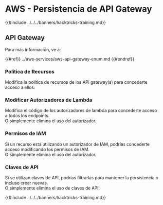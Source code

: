 # AWS - Persistencia de API Gateway

{{#include ../../../banners/hacktricks-training.md}}

## API Gateway

Para más información, ve a:

{{#ref}}
../aws-services/aws-api-gateway-enum.md
{{#endref}}

### Política de Recursos

Modifica la política de recursos de los API gateway(s) para concederte acceso a ellos.

### Modificar Autorizadores de Lambda

Modifica el código de los autorizadores de lambda para concederte acceso a todos los endpoints.\
O simplemente elimina el uso del autorizador.

### Permisos de IAM

Si un recurso está utilizando un autorizador de IAM, podrías concederte acceso modificando los permisos de IAM.\
O simplemente elimina el uso del autorizador.

### Claves de API

Si se utilizan claves de API, podrías filtrarlas para mantener la persistencia o incluso crear nuevas.\
O simplemente elimina el uso de claves de API.

{{#include ../../../banners/hacktricks-training.md}}
